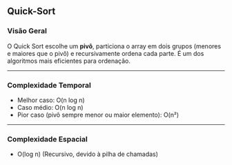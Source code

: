 ## Quick-Sort

### Visão Geral

O Quick Sort escolhe um **pivô**, particiona o array em dois grupos (menores e maiores que o pivô) e recursivamente ordena cada parte. É um dos algoritmos mais eficientes para ordenação.

---

### Complexidade Temporal

- Melhor caso: O(n log n)
- Caso médio: O(n log n)
- Pior caso (pivô sempre menor ou maior elemento): O(n²)

---

### Complexidade Espacial

- O(log n) (Recursivo, devido à pilha de chamadas)